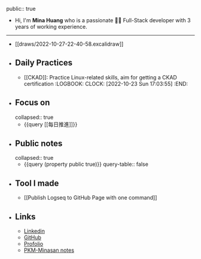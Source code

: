 public:: true

- Hi, I'm **Mina Huang** who is a passionate 👩‍💻 Full-Stack developer with 3 years of working experience.
- ---
- [[draws/2022-10-27-22-40-58.excalidraw]]
- ## Daily Practices
	- [[CKAD]]: Practice Linux-related skills, aim for getting a CKAD certification
	  :LOGBOOK:
	  CLOCK: [2022-10-23 Sun 17:03:55]
	  :END:
- ## Focus on
  collapsed:: true
	- {{query [[每日推進]]}}
- ## Public notes
  collapsed:: true
	- {{query (property public true)}}
	  query-table:: false
- ## Tool I made
	- [[Publish Logseq to GitHub Page with one command]]
- ## Links
	- [Linkedin](https://www.linkedin.com/in/minhanhuang/)
	- [GitHub](https://github.com/mpragnarok/)
	- [Profolio](https://mpragnarok.github.io)
	- [PKM-Minasan notes](https://mpragnarok.github.io/minasan-notes)